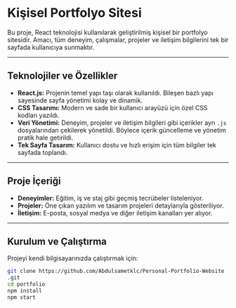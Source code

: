 # Kişisel Portfolyo Sitesi

Bu proje, React teknolojisi kullanılarak geliştirilmiş kişisel bir portfolyo sitesidir. Amacı, tüm deneyim, çalışmalar, projeler ve iletişim bilgilerini tek bir sayfada kullanıcıya sunmaktır.

---

## Teknolojiler ve Özellikler

- **React.js:** Projenin temel yapı taşı olarak kullanıldı. Bileşen bazlı yapı sayesinde sayfa yönetimi kolay ve dinamik.
- **CSS Tasarımı:** Modern ve sade bir kullanıcı arayüzü için özel CSS kodları yazıldı.
- **Veri Yönetimi:** Deneyim, projeler ve iletişim bilgileri gibi içerikler ayrı `.js` dosyalarından çekilerek yönetildi. Böylece içerik güncelleme ve yönetim pratik hale getirildi.
- **Tek Sayfa Tasarım:** Kullanıcı dostu ve hızlı erişim için tüm bilgiler tek sayfada toplandı.

---

## Proje İçeriği

- **Deneyimler:** Eğitim, iş ve staj gibi geçmiş tecrübeler listeleniyor.
- **Projeler:** Öne çıkan yazılım ve tasarım projeleri detaylarıyla gösteriliyor.
- **İletişim:** E-posta, sosyal medya ve diğer iletişim kanalları yer alıyor.

---

## Kurulum ve Çalıştırma

Projeyi kendi bilgisayarınızda çalıştırmak için:

```bash
git clone https://github.com/Abdulsametklc/Personal-Portfolio-Website
.git
cd portfolio
npm install
npm start

